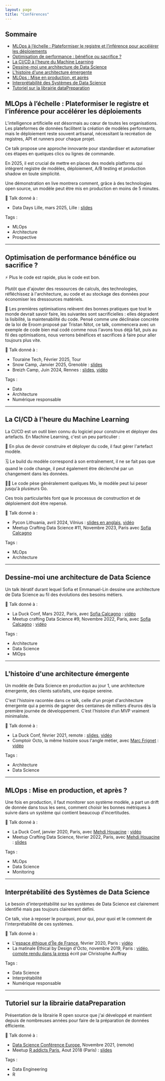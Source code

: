 ```yaml
---
layout: page
title: "Conférences"
---
```


## Sommaire

- [MLOps à l’échelle : Plateformiser le registre et l’inférence pour accélérer les déploiements](#mlops-à-léchelle--plateformiser-le-registre-et-linférence-pour-accélérer-les-déploiements)
- [Optimisation de performance : bénéfice ou sacrifice ?](#optimisation-de-performance-bénéfice-ou-sacrifice-)
- [La CI/CD à l'heure du Machine Learning](#la-cicd-à-lheure-du-machine-learning)
- [Dessine-moi une architecture de Data Science](#dessine-moi-une-architecture-de-Data-Science)
- [L'histoire d'une architecture émergente](#lhistoire-dune-architecture-émergente)
- [MLOps : Mise en production, et après](#mlops--mise-en-production-et-après-)
- [Interprétabilité des Systèmes de Data Science](#interprétabilité-des-systèmes-de-data-science)
- [Tutoriel sur la librairie dataPreparation](#tutoriel-sur-la-librairie-datapreparation)

## MLOps à l’échelle : Plateformiser le registre et l’inférence pour accélérer les déploiements

L’intelligence artificielle est désormais au cœur de toutes les organisations. Les plateformes de données facilitent la création de modèles performants, mais le déploiement reste souvent artisanal, nécessitant la recréation de registres, API et runners pour chaque projet.

Ce talk propose une approche innovante pour standardiser et automatiser ces étapes en quelques clics ou lignes de commande.

En 2025, il est crucial de mettre en places des models platforms qui intègrent registre de modèles, déploiement, A/B testing et production shadow en toute simplicité.

Une démonstration en live montrera comment, grâce à des technologies open source, un modèle peut être mis en production en moins de 5 minutes.

📍 Talk donné à :
- Data Days Lille, mars 2025, Lille : [slides](https://github.com/ELToulemonde/talks/blob/main/2025/Data%20Days%20Lille/MLOps_%20Model%20plateforme%20pour%20passer%20%C3%A0%20l'%C3%A9chelle.pdf)

Tags : 
- MLOps
- Architecture
- Prospective

* * *

## Optimisation de performance bénéfice ou sacrifice ?

⚡ Plus le code est rapide, plus le code est bon. 

Plutôt que d'ajouter des ressources de calculs, des technologies, réfléchissez à l'architecture, au code et au stockage des données pour économiser les dressources matériels.

🚀 Les premières optimisations relèvent des bonnes pratiques que tout le monde devrait savoir faire, les suivantes sont sacrificielles : elles dégradent la lisibilité, la maintenabilité du code. Pensé comme une déclinaise concrète de la loi de Eroom proposé par Tristan Nitot, ce talk, commencera avec un exemple de code bien mal codé comme nous l'avons tous déjà fait, puis au fil des optimisations, nous verrons bénéfices et sacrifices à faire pour aller toujours plus vite.

📍 Talk donné à :
- Touraine Tech, Février 2025, Tour
- Snow Camp, Janvier 2025, Grenoble : [slides](https://github.com/ELToulemonde/talks/blob/main/2025/Snow%20Camp/Optimisation%20de%20performance%20b%C3%A9n%C3%A9fice%20ou%20sacrifice.pdf)
- Breizh Camp, Juin 2024, Rennes : [slides](https://github.com/ELToulemonde/talks/blob/main/2024/Breizh%20Camp/Optimisation%20de%20performance%20b%C3%A9n%C3%A9fice%20ou%20sacrifice.pdf), [vidéo](https://www.youtube.com/watch?v=obKSKpPyaGo)

Tags : 
- Data
- Architecture
- Numérique responsable

* * * 
## La CI/CD à l'heure du Machine Learning

La CI/CD est un outil bien connu du logiciel pour construire et déployer des artefacts. En Machine Learning, c'est un peu particulier : 

🔢 En plus de devoir construire et déployer du code, il faut gérer l'artefact modèle.

🗓️ Le build du modèle correspond à son entraînement, il ne se fait pas que quand le code change, il peut également être déclenché par un changement dans les données.

🏋️‍♀️ Le code pèse généralement quelques Mo, le modèle peut lui peser jusqu'à plusieurs Go. 

Ces trois particularités font que le processus de construction et de déploiement doit être repensé.

📍 Talk donné à : 
- Pycon Lithuania, avril 2024, Vilnius : [slides en anglais](https://github.com/ELToulemonde/talks/blob/main/2024/PyCon%202024%20Lithuania/CI_CD%20at%20Machine%20Learning%20time.pdf), [vidéo](https://www.youtube.com/watch?v=093T744olQ4)
- Meetup Crafting Data Science #11, Novembre 2023, Paris avec [Sofia Calcagno](https://fr.linkedin.com/in/sof%C3%ADa-calcagno)

Tags : 
- MLOps
- Architecture

* * *

## Dessine-moi une architecture de Data Science

Un talk itératif durant lequel Sofia et Emmanuel-Lin dessine une architecture de Data Science au fil des évolutions des
besoins métiers.

📍 Talk donné à :
- La Duck Conf, Mars 2022, Paris, avec [Sofia Calcagno](https://fr.linkedin.com/in/sof%C3%ADa-calcagno) : [vidéo](https://www.youtube.com/watch?v=7jyyBaV8jjI)
- Meetup crafting Data Science #9, Novembre 2022, Paris, avec [Sofia Calcagno](https://fr.linkedin.com/in/sof%C3%ADa-calcagno) : [vidéo](https://www.youtube.com/watch?v=F7u3lCohVcQ)

Tags : 
- Architecture
- Data Science
- MlOps

* * *

## L'histoire d'une architecture émergente

Un modèle de Data Science en production au jour 1, une architecture émergente, des clients satisfaits, une équipe sereine. 

C'est l'histoire racontée dans ce talk, celle d’un projet d'architecture émergente qui a permis de gagner des centaines de milliers d’euros dès la première journée de développement. C’est l’histoire d’un MVP vraiment minimaliste.

📍 Talk donné à :
- La Duck Conf, février 2021, remote : [slides](https://github.com/ELToulemonde/talks/blob/main/2021/La%20Duck%20Conf/Histoire%20d'une%20architecture%20%C3%A9mergeante.pdf), [vidéo](https://www.youtube.com/watch?v=qj3lVoaAe3Q)
- Comptoir Octo, la même histoire sous l'angle métier, avec [Marc Frignet](https://fr.linkedin.com/in/marc-frignet-0582b09) : [vidéo](https://www.youtube.com/watch?v=2gTdE6HI12g)

Tags : 
- Architecture
- Data Science

* * *

## MLOps : Mise en production, et après ?

Une fois en production, il faut monitorer son système modèle, a part un drift de donnée dans tous les sens, comment choisir les bonnes métriques à suivre dans un système qui contient beaucoup d'incertitudes.

📍 Talk donné à :
- La Duck Conf, janvier 2020, Paris, avec [Mehdi Houacine](https://fr.linkedin.com/in/mehdihouacine) : [vidéo](https://www.youtube.com/watch?v=neZ4KnfHUtY)
- Meetup Crafting Data Science, février 2022, Paris, avec [Mehdi Houacine](https://fr.linkedin.com/in/mehdihouacine) : [slides](https://fr.slideshare.net/EmmanuelLinTOULEMOND/meetup-crafting-data-science-3-mars)

Tags : 
- MLOps
- Data Science
- Monitoring

* * *

## Interprétabilité des Systèmes de Data Science

Le besoin d'interprétabilité sur les systèmes de Data Science est clairement identifié mais pas toujours clairement défini. 

Ce talk, vise à reposer le pourquoi, pour qui, pour quoi et le comment de l'interprétabilité de ces systèmes.

📍 Talk donné à :
- L'[espace éthique d’Île de France](https://www.espace-ethique.org/), février 2020, Paris : [vidéo](https://www.youtube.com/watch?v=Pa5YeciG2-8)
- La matinale Ethical by Design d'Octo, novembre 2019, Paris : [vidéo](https://youtu.be/o_TBFPvUQ30?si=kDOehwTVNQ93HRAa&t=5753), [compte rendu dans la press](https://www.alliancy.fr/solution-ia-confiance-etait-ethical-by-design) écrit par Christophe Auffray

Tags : 
- Data Science
- Interprétabilité
- Numérique responsable

* * *

## Tutoriel sur la librairie dataPreparation

Présentation de la librairie R open source que j'ai développé et maintient depuis de nombreuses années pour faire de la préparation de données éfficiente.

📍 Talk donné à :
- [Data Science Conférence Europe](https://datasciconference.com), Novembre 2021, (remote)
- Meetup [R addicts Paris](https://www.meetup.com/fr-FR/rparis/), Aout 2018 (Paris) : [slides](https://fr.slideshare.net/EmmanuelLinTOULEMOND/presentation-of-datapreparation-at-mett-up-raddicts)

Tags : 
- Data Engineering
- R